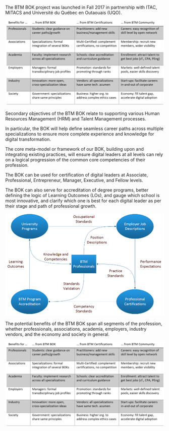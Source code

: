 The BTM BOK project was launched in Fall 2017 in partnership with ITAC,  MITACS and Université du Québec en Outaouais (UQO).

![Primary Objectives](btm_bok_benefits_1232x665.png)

Secondary objectives of the BTM BOK relate to supporting various Human Resources Management (HRM) and Talent Management processes.

In particular, the BOK will help define seamless career paths across multiple specializations to ensure more complete experience and knowledge for digital transformation.

The core meta-model or framework of our BOK, building upon and integrating existing practices, will ensure digital leaders at all levels can rely on a logical progression of the common core competencies of their profession.

The BOK can be used for certification of digital leaders at Associate, Professional, Entrepreneur, Manager, Executive, and Fellow levels.

The BOK can also serve for accreditation of degree programs, better defining the logic of Learning Outcomes (LOs), and gauge which school is most innovative, and clarify which one is best for each digital leader as per their stage and path of professional growth.

![Secondary Objectives](btm_bok_secondary_objectives_955x616.png)

The potential benefits of the BTM BOK span all segments of the profession, whether professionals, associations, academia, employers, industry vendors, and the economy and society in general.

![Stakeholders Benefits](btm_bok_benefits_1232x665.png)
